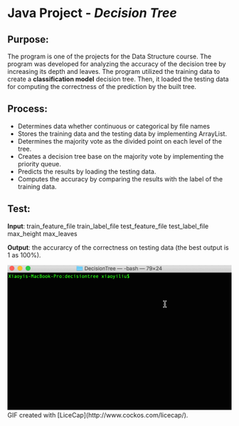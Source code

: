 # Java Project - *Decision Tree*

## Purpose:

The program is one of the projects for the Data Structure course. The program was developed for analyzing the accuracy of the decision tree by increasing its depth and leaves. The program utilized the training data to create a **classification model** decision tree. Then, it loaded the testing data for computing the correctness of the prediction by the built tree.

## Process:

- Determines data whether continuous or categorical by file names
- Stores the training data and the testing data by implementing ArrayList.
- Determines the majority vote as the divided point on each level of the tree.
- Creates a decision tree base on the majority vote by implementing the priority queue.
- Predicts the results by loading the testing data.
- Computes the accuracy by comparing the results with the label of the training data.

## Test:

**Input**: train_feature_file train_label_file  test_feature_file test_label_file max_height max_leaves

**Output**: the accurarcy of the correctness on testing data (the best output is 1 as 100%).

<img src='https://github.com/lxy878/DecisionTree/blob/master/TestingDT.gif' title='Testing Video' alt='Testing Video' />
GIF created with [LiceCap](http://www.cockos.com/licecap/).
